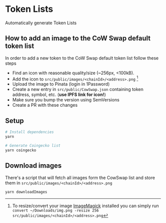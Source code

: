 # Token Lists

Automatically generate Token Lists

## How to add an image to the CoW Swap default token list

In order to add a new token to the CoW Swap default token list follow these steps

- Find an icon with reasonable quality/size (~256px, <100kB).
- Add the icon to `src/public/images/<chainId>/<address>.png` [^1]
- Upload the image to Pinata (login in 1Password)
- Create a new entry in `src/public/CowSwap.json` containing token address, symbol, etc. (**use IPFS link for icon!**)
- Make sure you bump the version using SemVersions
- Create a PR with these changes

[^1]: To resize/convert your image [ImageMagick](https://formulae.brew.sh/formula/imagemagick) installed you can simply run `convert ~/Downloads/img.png -resize 256 src/public/images/<chainId>/<address>.png`

## Setup

```bash
# Install dependencies
yarn

# Generate Coingecko list
yarn coingecko
```

## Download images

There's a script that will fetch all images form the CowSwap list and store them in `src/public/images/<chainId>/<address>.png`

```
yarn downloadImages
```
